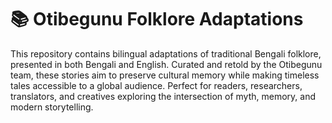 # 📚 Otibegunu Folklore Adaptations
This repository contains bilingual adaptations of traditional Bengali folklore, presented in both Bengali and English. Curated and retold by the Otibegunu team, these stories aim to preserve cultural memory while making timeless tales accessible to a global audience. Perfect for readers, researchers, translators, and creatives exploring the intersection of myth, memory, and modern storytelling.
